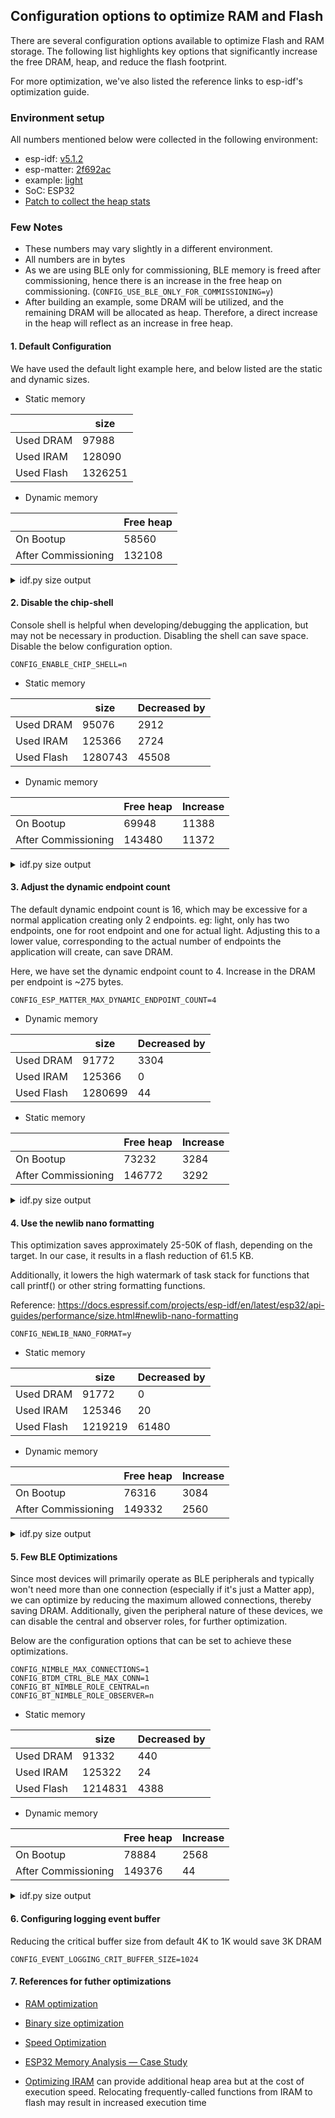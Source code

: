 ## Configuration options to optimize RAM and Flash

There are several configuration options available to optimize Flash and RAM storage.
The following list highlights key options that significantly increase the free DRAM, heap, and reduce the flash
footprint.

For more optimization, we've also listed the reference links to esp-idf's optimization guide.

### Environment setup

All numbers mentioned below were collected in the following environment:

* esp-idf: [v5.1.2](https://github.com/espressif/esp-idf/tree/v5.1.2)
* esp-matter: [2f692ac](https://github.com/espressif/esp-matter/tree/2f692ac)
* example: [light](https://github.com/espressif/esp-matter/tree/2f692ac/examples/light)
* SoC: ESP32
* [Patch to collect the heap stats](https://gist.github.com/shubhamdp/d08ed7ff6e7ace1046ea6a0ec616c2dc)

### Few Notes

* These numbers may vary slightly in a different environment.
* All numbers are in bytes
* As we are using BLE only for commissioning, BLE memory is freed after commissioning,
    hence there is an increase in the free heap on commissioning. (`CONFIG_USE_BLE_ONLY_FOR_COMMISSIONING=y`)
* After building an example, some DRAM will be utilized, and the remaining DRAM will be
    allocated as heap. Therefore, a direct increase in the heap will reflect as an increase in free heap.

#### 1. Default Configuration

We have used the default light example here, and below listed are the static and dynamic sizes.

- Static memory

|            |  size   |
|------------|---------|
| Used DRAM  | 97988   |
| Used IRAM  | 128090  |
| Used Flash | 1326251 |

- Dynamic memory

|                     | Free heap | 
|---------------------|-----------|
| On Bootup           | 58560     |
| After Commissioning | 132108    |

<details>
<summary> idf.py size output </summary>

```
Used static DRAM:   97988 bytes (  26592 remain, 78.7% used)
      .data size:   22796 bytes
      .bss  size:   75192 bytes

Used static IRAM:  128090 bytes (   2982 remain, 97.7% used)
      .text size:  127063 bytes
   .vectors size:    1027 bytes

Used Flash size : 1326251 bytes
           .text: 1090415 bytes
         .rodata:  235580 bytes
Total image size: 1477137 bytes (.bin may be padded larger)
```

</details>

#### 2. Disable the chip-shell

Console shell is helpful when developing/debugging the application, but may not be necessary in
production. Disabling the shell can save space. Disable the below configuration option.

```
CONFIG_ENABLE_CHIP_SHELL=n
```

- Static memory

|            |  size   | Decreased by |
|------------|---------|--------------|
| Used DRAM  | 95076   | 2912         |
| Used IRAM  | 125366  | 2724         |
| Used Flash | 1280743 | 45508        |

- Dynamic memory

|                     | Free heap | Increase |
|---------------------|-----------|----------|
| On Bootup           | 69948     | 11388    | 
| After Commissioning | 143480    | 11372    |

<details>
<summary> idf.py size output </summary>

```
Used static DRAM:   95076 bytes (  29504 remain, 76.3% used)
      .data size:   22780 bytes
      .bss  size:   72296 bytes

Used static IRAM:  125366 bytes (   5706 remain, 95.6% used)
      .text size:  124339 bytes
   .vectors size:    1027 bytes

Used Flash size : 1280743 bytes
           .text: 1054667 bytes
         .rodata:  225820 bytes
Total image size: 1428889 bytes (.bin may be padded larger)
```

</details>

#### 3. Adjust the dynamic endpoint count

The default dynamic endpoint count is 16, which may be excessive for a normal application creating only 2 endpoints.
eg: light, only has two endpoints, one for root endpoint and one for actual light.
Adjusting this to a lower value, corresponding to the actual number of endpoints the application will create, can save DRAM.

Here, we have set the dynamic endpoint count to 4. Increase in the DRAM per endpoint is ~275 bytes.

```
CONFIG_ESP_MATTER_MAX_DYNAMIC_ENDPOINT_COUNT=4
```

- Dynamic memory

|            |  size   | Decreased by |
|------------|---------|--------------|
| Used DRAM  | 91772   | 3304         |
| Used IRAM  | 125366  | 0            |
| Used Flash | 1280699 | 44           |

- Static memory

|                     | Free heap | Increase |
|---------------------|-----------|----------|
| On Bootup           | 73232     | 3284     | 
| After Commissioning | 146772    | 3292     |

<details>
<summary> idf.py size output </summary>

```
Total sizes:
Used static DRAM:   91772 bytes (  32808 remain, 73.7% used)
      .data size:   22780 bytes
      .bss  size:   68992 bytes

Used static IRAM:  125366 bytes (   5706 remain, 95.6% used)
      .text size:  124339 bytes
   .vectors size:    1027 bytes

Used Flash size : 1280699 bytes
           .text: 1054623 bytes
         .rodata:  225820 bytes
Total image size: 1428845 bytes (.bin may be padded larger)
```

</details>

#### 4. Use the newlib nano formatting

This optimization saves approximately 25-50K of flash, depending on the target. In our case, it results in a flash
reduction of 61.5 KB.

Additionally, it lowers the high watermark of task stack for functions that call printf() or other string formatting
functions.

Reference: https://docs.espressif.com/projects/esp-idf/en/latest/esp32/api-guides/performance/size.html#newlib-nano-formatting

```
CONFIG_NEWLIB_NANO_FORMAT=y
```

- Static memory

|            |  size   | Decreased by |
|------------|---------|--------------|
| Used DRAM  | 91772   | 0            |
| Used IRAM  | 125346  | 20           |
| Used Flash | 1219219 | 61480        |

- Dynamic memory

|                     | Free heap | Increase |
|---------------------|-----------|----------|
| On Bootup           | 76316     | 3084     | 
| After Commissioning | 149332    | 2560     |

<details>
<summary> idf.py size output </summary>

```
Used static DRAM:   91772 bytes (  32808 remain, 73.7% used)
      .data size:   22780 bytes
      .bss  size:   68992 bytes

Used static IRAM:  125346 bytes (   5726 remain, 95.6% used)
      .text size:  124319 bytes
   .vectors size:    1027 bytes

Used Flash size : 1219219 bytes
           .text:  996319 bytes
         .rodata:  222644 bytes
Total image size: 1367345 bytes (.bin may be padded larger)
```

</details>

#### 5. Few BLE Optimizations

Since most devices will primarily operate as BLE peripherals and typically won't need more than one connection
(especially if it's just a Matter app), we can optimize by reducing the maximum allowed connections, thereby
saving DRAM. Additionally, given the peripheral nature of these devices, we can disable the central and
observer roles, for further optimization.

Below are the configuration options that can be set to achieve these optimizations.

```
CONFIG_NIMBLE_MAX_CONNECTIONS=1
CONFIG_BTDM_CTRL_BLE_MAX_CONN=1
CONFIG_BT_NIMBLE_ROLE_CENTRAL=n
CONFIG_BT_NIMBLE_ROLE_OBSERVER=n
```

- Static memory

|            |  size   | Decreased by |
|------------|---------|--------------|
| Used DRAM  | 91332   | 440          |
| Used IRAM  | 125322  | 24           |
| Used Flash | 1214831 | 4388         |

- Dynamic memory

|                     | Free heap | Increase |
|---------------------|-----------|----------|
| On Bootup           | 78884     | 2568     | 
| After Commissioning | 149376    | 44       |

<details>
<summary> idf.py size output </summary>

```
Used static DRAM:   91332 bytes (  33248 remain, 73.3% used)
      .data size:   22780 bytes
      .bss  size:   68552 bytes

Used static IRAM:  125322 bytes (   5750 remain, 95.6% used)
      .text size:  124295 bytes
   .vectors size:    1027 bytes

Used Flash size : 1214831 bytes
           .text:  992099 bytes
         .rodata:  222476 bytes
Total image size: 1362933 bytes (.bin may be padded larger)
```

</details>

#### 6. Configuring logging event buffer

Reducing the critical buffer size from default 4K to 1K would save 3K DRAM

```
CONFIG_EVENT_LOGGING_CRIT_BUFFER_SIZE=1024
```

#### 7. References for futher optimizations

- [RAM optimization](https://docs.espressif.com/projects/esp-idf/en/latest/esp32/api-guides/performance/ram-usage.html)
- [Binary size optimization](https://docs.espressif.com/projects/esp-idf/en/latest/esp32/api-guides/performance/size.html)
- [Speed Optimization](https://docs.espressif.com/projects/esp-idf/en/latest/esp32/api-guides/performance/speed.html)
- [ESP32 Memory Analysis — Case Study](https://blog.espressif.com/esp32-memory-analysis-case-study-eacc75fe5431)

- [Optimizing IRAM](https://docs.espressif.com/projects/esp-idf/en/latest/esp32/api-guides/performance/ram-usage.html#optimizing-iram-usage)
    can provide additional heap area but at the cost of execution speed. Relocating frequently-called functions
    from IRAM to flash may result in increased execution time
